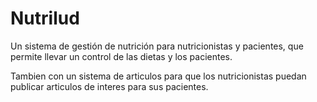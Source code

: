 # Nutrilud

Un sistema de gestión de nutrición para nutricionistas y pacientes, que permite llevar un control de las dietas y los pacientes.

Tambien con un sistema de articulos para que los nutricionistas puedan publicar articulos de interes para sus pacientes.
